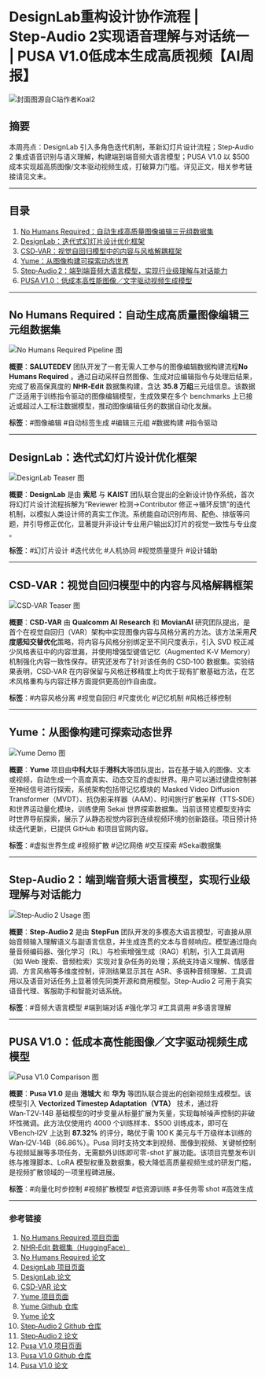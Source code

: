 # DesignLab重构设计协作流程 | Step‑Audio 2实现语音理解与对话统一 | PUSA V1.0低成本生成高质视频【AI周报】

![封面图源自C站作者Koal2](https://image.civitai.com/xG1nkqKTMzGDvpLrqFT7WA/bc7e4820-82c0-4d95-a196-9627d8cb4578/original=true,quality=90/00003-2892726208.jpeg)

## 摘要

本周亮点：DesignLab 引入多角色迭代机制，革新幻灯片设计流程；Step‑Audio 2 集成语音识别与语义理解，构建端到端音频大语言模型；PUSA V1.0 以 $500 成本实现超高质图像/文本驱动视频生成，打破算力门槛。详见正文，相关参考链接请见文末。

---

## 目录

1. [No Humans Required：自动生成高质量图像编辑三元组数据集](#no-humans-required自动生成高质量图像编辑三元组数据集)
2. [DesignLab：迭代式幻灯片设计优化框架](#designlab迭代式幻灯片设计优化框架)
3. [CSD‑VAR：视觉自回归模型中的内容与风格解耦框架](#csd-var视觉自回归模型中的内容与风格解耦框架)
4. [Yume：从图像构建可探索动态世界](#yume从图像构建可探索动态世界)
5. [Step‑Audio 2：端到端音频大语言模型，实现行业级理解与对话能力](#step-audio2端到端音频大语言模型实现行业级理解与对话能力)
6. [PUSA V1.0：低成本高性能图像／文字驱动视频生成模型](#pusa-v10低成本高性能图像文字驱动视频生成模型)

---

## No Humans Required：自动生成高质量图像编辑三元组数据集

![No Humans Required Pipeline 图](https://riko0.github.io/No-Humans-Required/images/pipeline.jpg)

**概要**：**SALUTEDEV** 团队开发了一套无需人工参与的图像编辑数据构建流程**No Humans Required** 。通过自动采样自然图像、生成对应编辑指令与处理后结果，完成了极高保真度的 **NHR‑Edit** 数据集构建，含达 **35.8 万组**三元组信息。该数据广泛适用于训练指令驱动的图像编辑模型，生成效果在多个 benchmarks 上已接近或超过人工标注数据模型，推动图像编辑任务的数据自动化发展。

**标签**：#图像编辑 #自动标签生成 #编辑三元组 #数据构建 #指令驱动

---

## DesignLab：迭代式幻灯片设计优化框架

![DesignLab Teaser 图](https://yeolj00.github.io/personal-projects/designlab/assets/intro_teaser.png)

**概要**：**DesignLab** 是由 **索尼** 与 **KAIST** 团队联合提出的全新设计协作系统，首次将幻灯片设计流程拆解为“Reviewer 检测→Contributor 修正→循环反馈”的迭代机制，以模拟人类设计师的真实工作流。系统能自动识别布局、配色、排版等问题，并引导修正优化，显著提升非设计专业用户输出幻灯片的视觉一致性与专业度 。

**标签**：#幻灯片设计 #迭代优化 #人机协同 #视觉质量提升 #设计辅助

---

## CSD‑VAR：视觉自回归模型中的内容与风格解耦框架

![CSD‑VAR Teaser 图](https://arxiv.org/html/2507.13984v1/x1.png)

**概要**：**CSD‑VAR** 由 **Qualcomm AI Research** 和 **MovianAI** 研究团队提出，是首个在视觉自回归（VAR）架构中实现图像内容与风格分离的方法。该方法采用**尺度感知交替优化**策略，将内容与风格分别绑定至不同尺度表示，引入 SVD 校正减少风格表征中的内容泄漏，并使用增强型键值记忆（Augmented K‑V Memory）机制强化内容一致性保存。研究还发布了针对该任务的 CSD‑100 数据集。实验结果表明，CSD‑VAR 在内容保留与风格迁移精度上均优于现有扩散基础方法，在艺术风格重构与内容迁移方面提供更高创作自由度。

**标签**：#内容风格分离 #视觉自回归 #尺度优化 #记忆机制 #风格迁移控制

---

## Yume：从图像构建可探索动态世界

![Yume Demo 图](https://stdstu12.github.io/YUME-Project/static/images/yume1.png)

**概要**：**Yume** 项目由**中科大**联手**港科大**等团队提出，旨在基于输入的图像、文本或视频，自动生成一个高度真实、动态交互的虚拟世界。用户可以通过键盘控制甚至神经信号进行探索，系统架构包括带记忆模块的 Masked Video Diffusion Transformer（MVDT）、抗伪影采样器（AAM）、时间旅行扩散采样（TTS‑SDE）和世界运动量化模块，训练使用 Sekai 世界探索数据集。当前该预览模型支持实时世界导航探索，展示了从静态视觉内容到连续视频环境的创新路径。项目预计持续迭代更新，已提供 GitHub 和项目官网内容。

**标签**：#虚拟世界生成 #视频扩散 #记忆网络 #交互探索 #Sekai数据集

---

## Step‑Audio 2：端到端音频大语言模型，实现行业级理解与对话能力

![Step‑Audio 2 Usage 图](https://github.com/stepfun-ai/Step-Audio2/raw/main/assets/usage.jpg)

**概要**：**Step‑Audio 2** 是由 **StepFun** 团队开发的多模态大语言模型，可直接从原始音频输入理解语义与副语言信息，并生成连贯的文本与音频响应。模型通过隐向量音频编码器、强化学习（RL）与检索增强生成（RAG）机制，引入工具调用（如 Web 搜索、音频检索）实现对复杂任务的处理；系统支持语义理解、情感音调、方言风格等多维度控制，评测结果显示其在 ASR、多语种音频理解、工具调用以及语音对话任务上显著领先同类开源和商用模型。Step‑Audio 2 可用于真实语音代理、客服助手和智能对话系统。

**标签**：#音频大语言模型 #端到端对话 #强化学习 #工具调用 #多语言理解

---

##  PUSA V1.0：低成本高性能图像／文字驱动视频生成模型

![Pusa V1.0 Comparison 图](https://yaofang-liu.github.io/Pusa_Web/Pusa_teaser1_01.png)

**概要**：**Pusa V1.0** 是由 **港城大** 和 **华为** 等团队联合提出的创新视频生成模型。该模型引入 **Vectorized Timestep Adaptation（VTA）** 技术，通过将 Wan‑T2V‑14B 基础模型的时步变量从标量扩展为矢量，实现每帧噪声控制的非破坏性微调。此方法仅使用约 4000 个训练样本、$500 训练成本，即可在 VBench‑I2V 上达到 **87.32%** 的评分，略优于需 100 K 美元与千万级样本训练的 Wan‑I2V‑14B（86.86%）。Pusa 同时支持文本到视频、图像到视频、关键帧控制与视频延展等多项任务，无需额外训练即可零-shot 扩展功能。该项目完整发布训练与推理脚本、LoRA 模型权重及数据集，极大降低高质量视频生成的研发门槛，是视频扩散领域的一项里程碑进展。

**标签**：#向量化时步控制 #视频扩散模型 #低资源训练 #多任务零 shot #高效生成

---

### **参考链接**

1. [No Humans Required 项目页面](https://riko0.github.io/No-Humans-Required/)
2. [NHR‑Edit 数据集（HuggingFace）](https://huggingface.co/datasets/iitolstykh/NHR-Edit)
3. [No Humans Required 论文](https://arxiv.org/pdf/2507.14119)
4. [DesignLab 项目页面](https://yeolj00.github.io/personal-projects/designlab/)
5. [DesignLab 论文](https://arxiv.org/html/2507.17202v1)
6. [CSD‑VAR 论文](https://arxiv.org/html/2507.13984v1)
7. [Yume 项目页面](https://stdstu12.github.io/YUME-Project/)
8. [Yume Github 仓库](https://github.com/stdstu12/YUME)
9. [Yume 论文](https://arxiv.org/html/2507.17744)
10. [Step‑Audio 2 Github 仓库](https://github.com/stepfun-ai/Step-Audio2)
11. [Step‑Audio 2 论文](https://arxiv.org/html/2507.16632)
12. [Pusa V1.0 项目页面](https://yaofang-liu.github.io/Pusa_Web/)
13. [Pusa V1.0 Github 仓库](https://github.com/Yaofang-Liu/Pusa-VidGen)
14. [Pusa V1.0 论文](https://arxiv.org/html/2507.16116v1)
